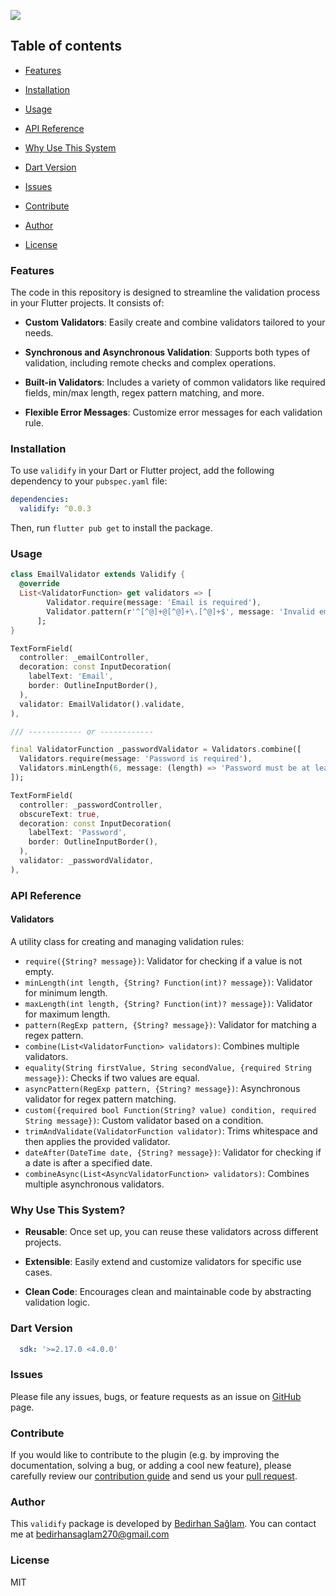 <p float="center">
  <img src="https://github.com/user-attachments/assets/4042c25d-4c92-4370-afd3-69bd035b3887" />
</p>

## Table of contents

- [Features](#features)

- [Installation](#installation)

- [Usage](#usage)

- [API Reference](#api-reference)

- [Why Use This System](#why-use-this-system)

- [Dart Version](#dart-version)

- [Issues](#issues)

- [Contribute](#contribute)

- [Author](#author)

- [License](#license)

### Features

The code in this repository is designed to streamline the validation process in your Flutter projects. It consists of:

- **Custom Validators**: Easily create and combine validators tailored to your needs.

- **Synchronous and Asynchronous Validation**: Supports both types of validation, including remote checks and complex operations.

- **Built-in Validators**: Includes a variety of common validators like required fields, min/max length, regex pattern matching, and more.

- **Flexible Error Messages**: Customize error messages for each validation rule.

### Installation

To use `validify` in your Dart or Flutter project, add the following dependency to your `pubspec.yaml` file:

```yaml
dependencies:
  validify: ^0.0.3
```

Then, run `flutter pub get` to install the package.

### Usage

```dart
class EmailValidator extends Validify {
  @override
  List<ValidatorFunction> get validators => [
        Validator.require(message: 'Email is required'),
        Validator.pattern(r'^[^@]+@[^@]+\.[^@]+$', message: 'Invalid email format'),
      ];
}

TextFormField(
  controller: _emailController,
  decoration: const InputDecoration(
    labelText: 'Email',
    border: OutlineInputBorder(),
  ),
  validator: EmailValidator().validate,
),

/// ------------ or ------------

final ValidatorFunction _passwordValidator = Validators.combine([
  Validators.require(message: 'Password is required'),
  Validators.minLength(6, message: (length) => 'Password must be at least $length characters long'),
]);

TextFormField(
  controller: _passwordController,
  obscureText: true,
  decoration: const InputDecoration(
    labelText: 'Password',
    border: OutlineInputBorder(),
  ),
  validator: _passwordValidator,
),
```

### API Reference

#### Validators
A utility class for creating and managing validation rules:

- `require({String? message})`: Validator for checking if a value is not empty.
- `minLength(int length, {String? Function(int)? message})`: Validator for minimum length.
- `maxLength(int length, {String? Function(int)? message})`: Validator for maximum length.
- `pattern(RegExp pattern, {String? message})`: Validator for matching a regex pattern.
- `combine(List<ValidatorFunction> validators)`: Combines multiple validators.
- `equality(String firstValue, String secondValue, {required String message})`: Checks if two values are equal.
- `asyncPattern(RegExp pattern, {String? message})`: Asynchronous validator for regex pattern matching.
- `custom({required bool Function(String? value) condition, required String message})`: Custom validator based on a condition.
- `trimAndValidate(ValidatorFunction validator)`: Trims whitespace and then applies the provided validator.
- `dateAfter(DateTime date, {String? message})`: Validator for checking if a date is after a specified date.
- `combineAsync(List<AsyncValidatorFunction> validators)`: Combines multiple asynchronous validators.

### Why Use This System?

- **Reusable**: Once set up, you can reuse these validators across different projects.

- **Extensible**: Easily extend and customize validators for specific use cases.

- **Clean Code**: Encourages clean and maintainable code by abstracting validation logic.

### Dart Version

```yaml
  sdk: '>=2.17.0 <4.0.0'
```

### Issues

Please file any issues, bugs, or feature requests as an issue on [GitHub](https://github.com/bedirhanssaglam/validify/issues) page.

### Contribute

If you would like to contribute to the plugin (e.g. by improving the documentation, solving a bug, or adding a cool new feature), please carefully review our [contribution guide](./CONTRIBUTING.md) and send us your [pull request](https://github.com/bedirhanssaglam/validify/pulls).

### Author

This `validify` package is developed by [Bedirhan Sağlam](https://github.com/bedirhanssaglam). You can contact me at <bedirhansaglam270@gmail.com>

### License

MIT
